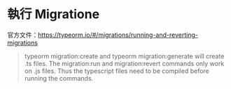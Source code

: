 # 執行 Migratione

官方文件：https://typeorm.io/#/migrations/running-and-reverting-migrations

> typeorm migration:create and typeorm migration:generate will create .ts files. The migration:run and migration:revert commands only work on .js files. Thus the typescript files need to be compiled before running the commands.

